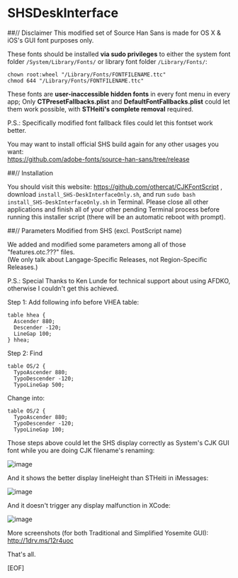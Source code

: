 SHSDeskInterface
================
##// Disclaimer
This modified set of Source Han Sans is made for OS X &amp; iOS's GUI font purposes only.

These fonts should be installed **via sudo privileges** to either the system font folder `/System/Library/Fonts/` or library font folder `/Library/Fonts/`:
<pre><code>chown root:wheel "/Library/Fonts/FONTFILENAME.ttc"
chmod 644 "/Library/Fonts/FONTFILENAME.ttc"</code></pre>

These fonts are **user-inaccessible hidden fonts** in every font menu in every app; Only **CTPresetFallbacks.plist** and **DefaultFontFallbacks.plist** could let them work possible, with **STHeiti's complete removal** required.

P.S.: Specifically modified font fallback files could let this fontset work better.

You may want to install official SHS build again for any other usages you want:<br>
https://github.com/adobe-fonts/source-han-sans/tree/release

##// Installation

You should visit this website: https://github.com/othercat/CJKFontScript , download `install_SHS-DeskInterfaceOnly.sh`, and run `sudo bash install_SHS-DeskInterfaceOnly.sh` in Terminal. Please close all other applications and finish all of your other pending Terminal process before running this installer script (there will be an automatic reboot with prompt).

##// Parameters Modified from SHS (excl. PostScript name)

We added and modified some parameters among all of those "features.otc.???" files.<br>
(We only talk about Langage-Specific Releases, not Region-Specific Releases.)

P.S.: Special Thanks to Ken Lunde for technical support about using AFDKO, otherwise I couldn't get this achieved.

Step 1: Add following info before VHEA table:
<pre><code>table hhea {
  Ascender 880;
  Descender -120;
  LineGap 100;
} hhea;</code></pre>
Step 2: Find 
<pre><code>table OS/2 {
  TypoAscender 880;
  TypoDescender -120;
  TypoLineGap 500;</code></pre>
Change into:
<pre><code>table OS/2 {
  TypoAscender 880;
  TypoDescender -120;
  TypoLineGap 100;</code></pre>

Those steps above could let the SHS display correctly as System's CJK GUI font while you are doing CJK filename's renaming:

![image](https://cloud.githubusercontent.com/assets/3164826/5310999/bb4b5d26-7bfa-11e4-8c64-a047c7c0a53a.png)

And it shows the better display lineHeight than STHeiti in iMessages:

![image](https://cloud.githubusercontent.com/assets/3164826/5310910/d05232f0-7bf8-11e4-8482-adab07c07997.png)

And it doesn't trigger any display malfunction in XCode:

![image](https://cloud.githubusercontent.com/assets/3164826/5310926/04a3ddc4-7bf9-11e4-85c0-65c6d997eb5c.png)

More screenshots (for both Traditional and Simplified Yosemite GUI):
http://1drv.ms/12r4uoc

That's all.

[EOF]
